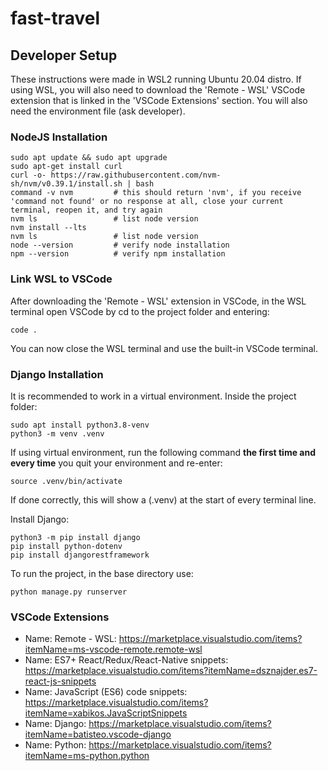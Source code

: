 # fast-travel
 
## Developer Setup
These instructions were made in WSL2 running Ubuntu 20.04 distro. If using WSL, you will also need to download the 'Remote - WSL' VSCode extension that is linked in the 'VSCode Extensions' section. You will also need the environment file (ask developer).

### NodeJS Installation
```
sudo apt update && sudo apt upgrade
sudo apt-get install curl
curl -o- https://raw.githubusercontent.com/nvm-sh/nvm/v0.39.1/install.sh | bash
command -v nvm         # this should return 'nvm', if you receive 'command not found' or no response at all, close your current terminal, reopen it, and try again
nvm ls                 # list node version
nvm install --lts
nvm ls                 # list node version
node --version         # verify node installation
npm --version          # verify npm installation
```

### Link WSL to VSCode
After downloading the 'Remote - WSL' extension in VSCode, in the WSL terminal open VSCode by cd to the project folder and entering:
```
code .
```
You can now close the WSL terminal and use the built-in VSCode terminal.

### Django Installation
It is recommended to work in a virtual environment. Inside the project folder:
```
sudo apt install python3.8-venv
python3 -m venv .venv
```
If using virtual environment, run the following command **the first time and every time** you quit your environment and re-enter:
```
source .venv/bin/activate
```
If done correctly, this will show a (.venv) at the start of every terminal line.

Install Django:
```
python3 -m pip install django
pip install python-dotenv
pip install djangorestframework
```
To run the project, in the base directory use:
```
python manage.py runserver
```

### VSCode Extensions
- Name: Remote - WSL:
https://marketplace.visualstudio.com/items?itemName=ms-vscode-remote.remote-wsl
- Name: ES7+ React/Redux/React-Native snippets:
https://marketplace.visualstudio.com/items?itemName=dsznajder.es7-react-js-snippets
- Name: JavaScript (ES6) code snippets:
https://marketplace.visualstudio.com/items?itemName=xabikos.JavaScriptSnippets
- Name: Django:
https://marketplace.visualstudio.com/items?itemName=batisteo.vscode-django
- Name: Python:
https://marketplace.visualstudio.com/items?itemName=ms-python.python
